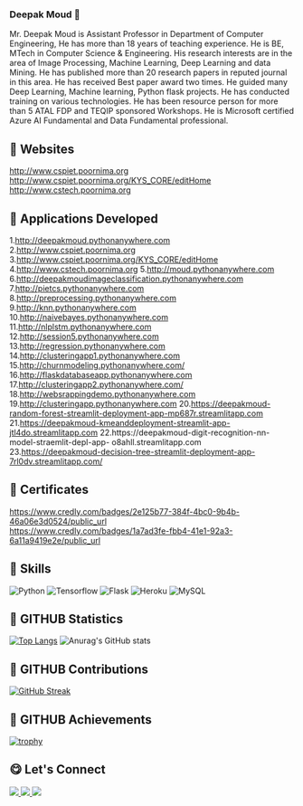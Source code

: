 ### Deepak Moud 👋
Mr. Deepak Moud is Assistant Professor in Department of Computer Engineering,  He has more than 18 years of teaching experience. He is BE, MTech in Computer Science & Engineering. His research interests are in the area of Image Processing, Machine Learning, Deep Learning and data Mining. He has published more than 20 research papers in reputed journal in this area. He has received Best paper award two times. He guided many Deep Learning, Machine learning, Python flask projects. He has conducted training on various technologies. He has been resource person for more than 5 ATAL FDP  and TEQIP sponsored Workshops. He is Microsoft certified Azure AI Fundamental and Data Fundamental professional.
## 🔧  Websites
                                                                                                                                                    
http://www.cspiet.poornima.org                                                                                                                                                                  
http://www.cspiet.poornima.org/KYS_CORE/editHome                                                                                                                                              
http://www.cstech.poornima.org  


## 🔧  Applications  Developed

1.http://deepakmoud.pythonanywhere.com
2.http://www.cspiet.poornima.org
3.http://www.cspiet.poornima.org/KYS_CORE/editHome
4.http://www.cstech.poornima.org
5.http://moud.pythonanywhere.com
6.http://deepakmoudimageclassification.pythonanywhere.com
7.http://pietcs.pythonanywhere.com
8.http://preprocessing.pythonanywhere.com
9.http://knn.pythonanywhere.com
10.http://naivebayes.pythonanywhere.com
11.http://nlplstm.pythonanywhere.com
12.http://session5.pythonanywhere.com
13.http://regression.pythonanywhere.com
14.http://clusteringapp1.pythonanywhere.com
15.http://churnmodeling.pythonanywhere.com/
16.http://flaskdatabaseapp.pythonanywhere.com
17.http://clusteringapp2.pythonanywhere.com/
18.http://websrappingdemo.pythonanywhere.com
19.http://clusteringapp.pythonanywhere.com
20.https://deepakmoud-random-forest-streamlit-deployment-app-mp687r.streamlitapp.com
21.https://deepakmoud-kmeanddeployment-streamlit-app-jtl4do.streamlitapp.com
22.https://deepakmoud-digit-recognition-nn-model-straemlit-depl-app- o8ahll.streamlitapp.com
23.https://deepakmoud-decision-tree-streamlit-deployment-app-7rl0dv.streamlitapp.com/



## 🔧  Certificates                                                                                                                                                                                
  https://www.credly.com/badges/2e125b77-384f-4bc0-9b4b-46a06e3d0524/public_url  
  https://www.credly.com/badges/1a7ad3fe-fbb4-41e1-92a3-6a11a9419e2e/public_url                                                                                                       

## 🔧 Skills
![Python](https://img.shields.io/badge/Python-3776AB?style=for-the-badge&logo=python&logoColor=white)
![Tensorflow](https://img.shields.io/badge/Tensorflow-orange?style=for-the-badge&logo=tensorflow&logoColor=white)
![Flask](https://img.shields.io/badge/Flask-000000?style=for-the-badge&logo=flask&logoColor=white)
![Heroku](https://img.shields.io/badge/Heroku-430098?style=for-the-badge&logo=heroku&logoColor=white)
![MySQL](https://img.shields.io/badge/MySQL-00000F?style=for-the-badge&logo=mysql&logoColor=white)
## 🔧 GITHUB Statistics
[![Top Langs](https://github-readme-stats.vercel.app/api/top-langs/?username=deepakmoud)](https://github.com/anuraghazra/github-readme-stats)
![Anurag's GitHub stats](https://github-readme-stats.vercel.app/api?username=deepakmoud&count_private=true)
## 🔧 GITHUB Contributions
[![GitHub Streak](https://github-readme-streak-stats.herokuapp.com/?user=deepakmoud)](https://git.io/streak-stats)
## 🔧 GITHUB Achievements
[![trophy](https://github-profile-trophy.vercel.app/?username=deepakmoud)](https://github.com/ryo-ma/github-profile-trophy)

## 😋 Let's Connect 

<a href="https://linkedin.com/in/deepak-moud-876076119/" target="_blank">
    <img src="https://img.shields.io/badge/LinkedIn-0077B5?style=for-the-badge&logo=linkedin&logoColor=white" />
</a>
<a href="mailto:deepakmoud@poornima.org" target="_blank">
    <img src="https://img.shields.io/badge/Gmail-D14836?style=for-the-badge&logo=poornima&logoColor=white" />
</a>
<a href="mailto:deepakmoud@gmail.org" target="_blank">
    <img src="https://img.shields.io/badge/Gmail-D14836?style=for-the-badge&logo=gmail&logoColor=white" />
</a>

